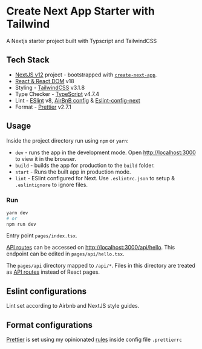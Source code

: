 # Create Next App Starter with Tailwind

A Nextjs starter project built with Typscript and TailwindCSS


## Tech Stack

- [NextJS v12](https://nextjs.org/) project - bootstrapped with [`create-next-app`](https://github.com/vercel/next.js/tree/canary/packages/create-next-app).
- [React & React DOM](https://reactjs.org) v18
- Styling - [TailwindCSS](https://tailwindcss.com/docs/installation) v3.1.8
- Type Checker - [TypeScript](https://www.typescriptlang.org) v4.7.4
- Lint - [ESlint](https://nextjs.org/docs/basic-features/eslint) v8, [AirBnB config](https://airbnb.io/javascript) & [Eslint-config-next](https://nextjs.org/docs/basic-features/eslint#eslint-config)
- Format - [Prettier](https://prettier.io) v2.7.1

## Usage

Inside the project directory run using `npm` or `yarn`:

- `dev` - runs the app in the development mode. Open [http://localhost:3000](http://localhost:3000) to view it in the browser.
- `build` - builds the app for production to the `build` folder.
- `start` - Runs the built app in production mode.
- `lint` - ESlint configured for Next. Use `.eslintrc.json` to setup & `.eslintignore` to ignore files.

### Run

```bash
yarn dev
# or
npm run dev
```

Entry point `pages/index.tsx`.

[API routes](https://nextjs.org/docs/api-routes/introduction) can be accessed on [http://localhost:3000/api/hello](http://localhost:3000/api/hello). This endpoint can be edited in `pages/api/hello.tsx`.

The `pages/api` directory mapped to `/api/*`. Files in this directory are treated as [API routes](https://nextjs.org/docs/api-routes/introduction) instead of React pages.

## Eslint configurations

Lint set according to Airbnb and NextJS style guides.
## Format configurations

[Prettier](https://prettier.io/) is set using my opinionated [rules](https://prettier.io/docs/en/configuration.html) inside config file `.prettierrc`
